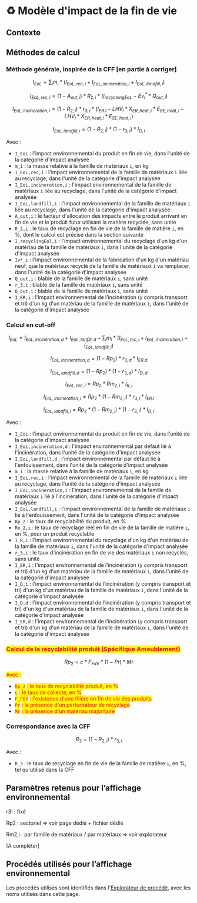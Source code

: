 # ♻️ Modèle d'impact de la fin de vie

## Contexte



## Méthodes de calcul

### Méthode générale, inspirée de la CFF \[en partie à corriger]

$$
I_{EoL} = \sum_i m_i*(I_{EoL,rec,i}+I_{EoL,incineration,i}+I_{EoL,landfill,i})
$$

$$
I_{EoL,rec,i} = (1-A_{out,i})*R_{2,i}*(I_{recyclongEoL}-Ev^*_i*Q_{out,i})
$$

$$
I_{EoL,incineration,i} = (1-R_{2,i})*r_{3,i}*(I_{ER.i}-LHV_i*X_{ER,heat,i}*E_{SE,heat,i}-LHV_i*X_{ER,heat,i}*E_{SE,heat,i})
$$

$$
I_{EoL,landfill,i} = (1-R_{2,i})*(1-r_{3,i})*I_{D,i}
$$

Avec :&#x20;

* `I_EoL` : l'impact environnemental du produit en fin de vie, dans l'unité de la catégorie d'impact analysée
* `m_i` : la masse relative à la famille de matériaux `i`, en kg
* `I_EoL,rec,i` : l'impact environnemental de la famille de matériaux `i` liée au recyclage, dans l'unité de la catégorie d'impact analysée
* `I_EoL,incineration,i` : l'impact environnemental de la famille de matériaux `i` liée au recyclage, dans l'unité de la catégorie d'impact analysée
* `I_EoL,landfill,i` : l'impact environnemental de la famille de matériaux `i` liée au recyclage, dans l'unité de la catégorie d'impact analysée
* `A_out,i` : le facteur d'allocation des impacts entre le produit arrivant en fin de vie et le produit futur utilisant la matière recyclée, sans unité
* `R_2,i` : le taux de recyclage en fin de vie de la famille de matière `i`, en %, dont le calcul est précisé dans la section suivante
* `I_recyclingEol,i` : l'impact environnemental du recyclage d'un kg d'un matériau de la famille de matériaux `i`, dans l'unité de la catégorie d'impact analysée
* `Iv*_i` : l'impact environnemental de la fabrication d'un kg d'un matériau neuf, que le matériaux recyclé de la famille de matériaux `i` va remplacer, dans l'unité de la catégorie d'impact analysée
* `Q_out,i` : blable  de la famille de matériaux `i`, sans unité
* `r_3,i` : blable  de la famille de matériaux `i`, sans unité
* `Q_out,i` : blable  de la famille de matériaux `i`, sans unité
* `I_ER,i` : l'impact environnemental de l’incinération (y compris transport et tri) d'un kg d'un matériau de la famille de matériaux `i`, dans l'unité de la catégorie d'impact analysée

### Calcul en cut-off

$$
I_{EoL} =I_{EoL,incinération,d}+I_{EoL,lanfill,d} +\sum_i m_i*(I_{EoL,rec,i}+I_{EoL,incineration,i}+I_{EoL,landfill,i})
$$

$$
I_{EoL,incineration,d} = (1-Rp_{2})*r_{3,d}*I_{ER.d}
$$

$$
I_{EoL,landfill,d} = (1-Rp_2)*(1-r_{3,d})*I_{D,d}
$$

$$
I_{EoL,rec,i} = Rp_2*Rm_{2,i}*I_{R,i}
$$

$$
I_{EoL,incineration,i} = Rp_2*(1-Rm_{2,i})*r_{3,i}*I_{ER.i}
$$

$$
I_{EoL,landfill,i} = Rp_2*(1-Rm_{2,i})*(1-r_{3,i})*I_{D,i}
$$

Avec :&#x20;

* `I_EoL` : l'impact environnemental du produit en fin de vie, dans l'unité de la catégorie d'impact analysée
* `I_EoL,incineration,d` : l'impact environnemental par défaut lié à l'incinération, dans l'unité de la catégorie d'impact analysée
* `I_EoL,landfill,d` : l'impact environnemental par défaut lié à l'enfouissement, dans l'unité de la catégorie d'impact analysée
* `m_i` : la masse relative à la famille de matériaux `i`, en kg
* `I_EoL,rec,i` : l'impact environnemental de la famille de matériaux `i` liée au recyclage, dans l'unité de la catégorie d'impact analysée
* `I_EoL,incineration,i` : l'impact environnemental de la famille de matériaux `i` lié à l'incinération, dans l'unité de la catégorie d'impact analysée
* `I_EoL,landfill,i` : l'impact environnemental de la famille de matériaux `i` lié à l'enfouissement, dans l'unité de la catégorie d'impact analysée
* `Rp_2` : le taux de recyclabilité du produit, en %
* `Rm_2,i` : le taux de recyclage réel en fin de vie de la famille de matière `i`, en %, pour un produit recyclable
* `I_R,i` : l'impact environnemental du recyclage d'un kg d'un matériau de la famille de matériaux `i`, dans l'unité de la catégorie d'impact analysée
* `r_3,i` : le taux d'incinération en fin de vie des matériaux `i` non recyclés, sans unité
* `I_ER,i` : l'impact environnemental de l’incinération (y compris transport et tri) d'un kg d'un matériau de la famille de matériaux `i`, dans l'unité de la catégorie d'impact analysée
* `I_D,i` : l'impact environnemental de l’incinération (y compris transport et tri) d'un kg d'un matériau de la famille de matériaux `i`, dans l'unité de la catégorie d'impact analysée
* `I_D,d` : l'impact environnemental de l’incinération (y compris transport et tri) d'un kg d'un matériau de la famille de matériaux `i`, dans l'unité de la catégorie d'impact analysée
* `I_ER,d` : l'impact environnemental de l’incinération (y compris transport et tri) d'un kg d'un matériau de la famille de matériaux `i`, dans l'unité de la catégorie d'impact analysée

### <mark style="color:red;">Calcul de la recyclabilité produit (Spécifique Ameublement)</mark>

$$
Rp_2=c*F_{FdV}*(1-Pr)*Mr
$$

<mark style="color:red;">Avec :</mark>

* <mark style="color:red;">`Rp_2`</mark> <mark style="color:red;"></mark><mark style="color:red;">: le taux de recyclabilité produit, en %</mark>
* <mark style="color:red;">`c`</mark> <mark style="color:red;"></mark><mark style="color:red;">: le taux de collecte, en %</mark>
* <mark style="color:red;">`F_FDV`</mark> <mark style="color:red;"></mark><mark style="color:red;">: l'existence d'une filière en fin de vie des produits</mark>
* <mark style="color:red;">`Pr`</mark> <mark style="color:red;"></mark><mark style="color:red;">: la présence d'un perturbateur de recyclage</mark>
* <mark style="color:red;">`Mr`</mark> <mark style="color:red;"></mark><mark style="color:red;">: la présence d'un matériau majoritaire</mark>

### Correspondance avec la CFF

$$
R_{3} = (1-R_{2,i})*r_{3,i}
$$

Avec :&#x20;

* `R_3` : le taux de recyclage en fin de vie de la famille de matière `i`, en %, tel qu'utilisé dans la CFF

## Paramètres retenus pour l’affichage environnemental

r3i : fixé

Rp2 : sectoriel ⇒ voir page dédié + fichier dédié

Rm2,i : par famille de matériaux / par matériaux ⇒ voir explorateur

\[A compléter]



## Procédés utilisés pour l’affichage environnemental

Les procédés utilisés sont identifiés dans l'[Explorateur de procédé](https://ecobalyse.beta.gouv.fr/#/explore/textile/textile-processes), avec les noms utilisés dans cette page.


